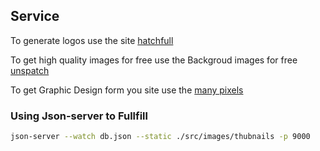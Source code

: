 ## Service

To generate logos use the site [hatchfull](https://hatchful.shopify.com/)

To get high quality images for free use the Backgroud images for free [unspatch](https://unsplash.com/s/photos/open-source)

To get Graphic Design form you site use the [many pixels](https://www.manypixels.com/)


### Using Json-server to Fullfill

```bash
json-server --watch db.json --static ./src/images/thubnails -p 9000
```
